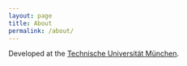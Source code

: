 ```yaml
---
layout: page
title: About
permalink: /about/
---
```


Developed at the [Technische Universität München](http://tum.de/).